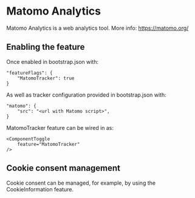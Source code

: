 # Matomo Analytics

Matomo Analytics is a web analytics tool. More info: https://matomo.org/

## Enabling the feature

Once enabled in bootstrap.json with:

    "featureFlags": {
        "MatomoTracker": true
    }

As well as tracker configuration provided in bootstrap.json with:

    "matomo": {
        "src": "<url with Matomo script>",
    }

MatomoTracker feature can be wired in as:

    <ComponentToggle
        feature="MatomoTracker"
    />

## Cookie consent management

Cookie consent can be managed, for example, by using the CookieInformation feature.
